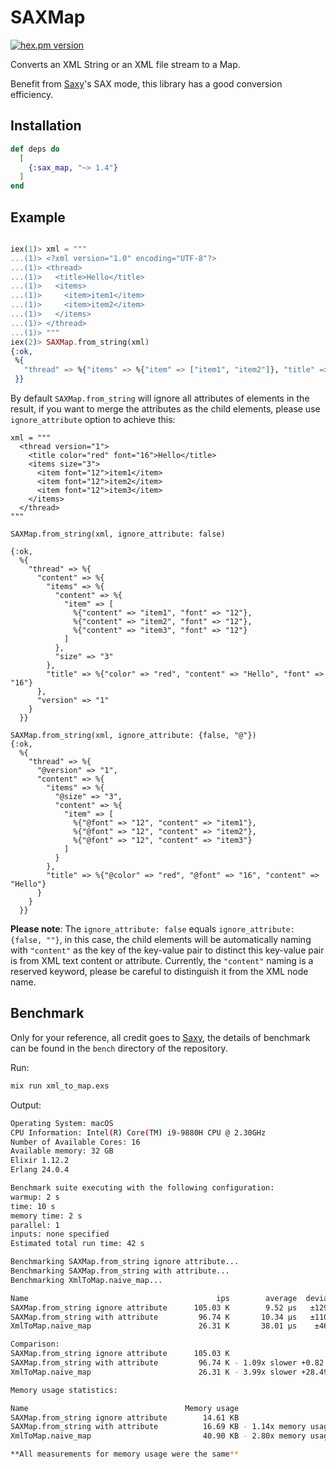 # SAXMap

[![hex.pm version](https://img.shields.io/hexpm/v/sax_map.svg?v=1)](https://hex.pm/packages/sax_map)

Converts an XML String or an XML file stream to a Map.

Benefit from [Saxy](https://hex.pm/packages/saxy)'s SAX mode, this library has a good conversion efficiency.

## Installation

```elixir
def deps do
  [
    {:sax_map, "~> 1.4"}
  ]
end
```

## Example

```elixir

iex(1)> xml = """
...(1)> <?xml version="1.0" encoding="UTF-8"?>
...(1)> <thread>
...(1)>   <title>Hello</title>
...(1)>   <items>
...(1)>     <item>item1</item>
...(1)>     <item>item2</item>
...(1)>   </items>
...(1)> </thread>
...(1)> """
iex(2)> SAXMap.from_string(xml)
{:ok,
 %{
   "thread" => %{"items" => %{"item" => ["item1", "item2"]}, "title" => "Hello"}
 }}
```

By default `SAXMap.from_string` will ignore all attributes of elements in the result, if you want to merge the attributes as the child elements, please use `ignore_attribute` option to achieve this:

```
xml = """
  <thread version="1">
    <title color="red" font="16">Hello</title>
    <items size="3">
      <item font="12">item1</item>
      <item font="12">item2</item>
      <item font="12">item3</item>
    </items>
  </thread>
"""

SAXMap.from_string(xml, ignore_attribute: false)

{:ok,
  %{
    "thread" => %{
      "content" => %{
        "items" => %{
          "content" => %{
            "item" => [
              %{"content" => "item1", "font" => "12"},
              %{"content" => "item2", "font" => "12"},
              %{"content" => "item3", "font" => "12"}
            ]
          },
          "size" => "3"
        },
        "title" => %{"color" => "red", "content" => "Hello", "font" => "16"}
      },
      "version" => "1"
    }
  }}

SAXMap.from_string(xml, ignore_attribute: {false, "@"})
{:ok,
  %{
    "thread" => %{
      "@version" => "1",
      "content" => %{
        "items" => %{
          "@size" => "3",
          "content" => %{
            "item" => [
              %{"@font" => "12", "content" => "item1"},
              %{"@font" => "12", "content" => "item2"},
              %{"@font" => "12", "content" => "item3"}
            ]
          }
        },
        "title" => %{"@color" => "red", "@font" => "16", "content" => "Hello"}
      }
    }
  }}
```

**Please note**: The `ignore_attribute: false` equals `ignore_attribute: {false, ""}`, in this case, the child elements will be automatically naming with `"content"` as the key of the key-value pair to distinct this key-value pair is from XML text content or attribute. Currently, the `"content"` naming is a reserved keyword, please be careful to distinguish it from the XML node name.

## Benchmark

Only for your reference, all credit goes to [Saxy](https://hex.pm/packages/saxy), the details of benchmark can be found in the `bench` directory of the repository.

Run:

```bash
mix run xml_to_map.exs
```

Output:

```bash
Operating System: macOS
CPU Information: Intel(R) Core(TM) i9-9880H CPU @ 2.30GHz
Number of Available Cores: 16
Available memory: 32 GB
Elixir 1.12.2
Erlang 24.0.4

Benchmark suite executing with the following configuration:
warmup: 2 s
time: 10 s
memory time: 2 s
parallel: 1
inputs: none specified
Estimated total run time: 42 s

Benchmarking SAXMap.from_string ignore attribute...
Benchmarking SAXMap.from_string with attribute...
Benchmarking XmlToMap.naive_map...

Name                                          ips        average  deviation         median         99th %
SAXMap.from_string ignore attribute      105.03 K        9.52 μs   ±129.42%           9 μs          33 μs
SAXMap.from_string with attribute         96.74 K       10.34 μs   ±110.08%           9 μs          35 μs
XmlToMap.naive_map                        26.31 K       38.01 μs    ±46.21%          33 μs         105 μs

Comparison:
SAXMap.from_string ignore attribute      105.03 K
SAXMap.from_string with attribute         96.74 K - 1.09x slower +0.82 μs
XmlToMap.naive_map                        26.31 K - 3.99x slower +28.49 μs

Memory usage statistics:

Name                                   Memory usage
SAXMap.from_string ignore attribute        14.61 KB
SAXMap.from_string with attribute          16.69 KB - 1.14x memory usage +2.08 KB
XmlToMap.naive_map                         40.90 KB - 2.80x memory usage +26.29 KB

**All measurements for memory usage were the same**
```
